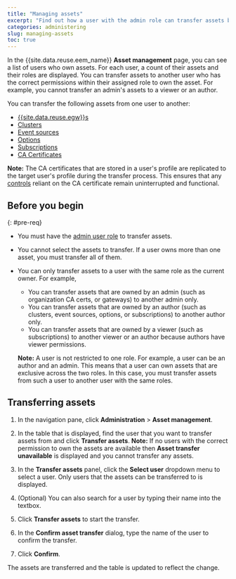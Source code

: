 ```yaml
---
title: "Managing assets"
excerpt: "Find out how a user with the admin role can transfer assets between users."
categories: administering
slug: managing-assets
toc: true
---
```


In the {{site.data.reuse.eem_name}} **Asset management** page, you can see a list of users who own assets. For each user, a count of their assets and their roles are displayed. You can transfer assets to another user who has the correct permissions within their assigned role to own the asset. For example, you cannot transfer an admin's assets to a viewer or an author.

You can transfer the following assets from one user to another:

- [{{site.data.reuse.egw}}s](../../about/key-concepts#event-gateway)
- [Clusters](../../about/key-concepts#cluster)
- [Event sources](../../about/key-concepts#event-source)
- [Options](../../about/key-concepts#option)
- [Subscriptions](../../about/key-concepts#subscription)
- [CA Certificates](../../security/ca-certs)

**Note:** The CA certificates that are stored in a user's profile are replicated to the target user's profile during the transfer process. This ensures that any [controls](../../about/key-concepts#control) reliant on the CA certificate remain uninterrupted and functional.

## Before you begin
{: #pre-req}

* You must have the [admin user role](../../security/user-roles) to transfer assets. 
* You cannot select the assets to transfer. If a user owns more than one asset, you must transfer all of them.
* You can only transfer assets to a user with the same role as the current owner. For example,
  - You can transfer assets that are owned by an admin (such as organization CA certs, or gateways) to another admin only.  
  - You can transfer assets that are owned by an author (such as clusters, event sources, options, or subscriptions) to another author only.
  - You can transfer assets that are owned by a viewer (such as subscriptions) to another viewer or an author because authors have viewer permissions.

  **Note:** A user is not restricted to one role. For example, a user can be an author and an admin. This means that a user can own assets that are exclusive across the two roles. In this case, you must transfer assets from such a user to another user with the same roles.

## Transferring assets

1. In the navigation pane, click **Administration** > **Asset management**. 
1. In the table that is displayed, find the user that you want to transfer assets from and click **Transfer assets**. 
  **Note:** If no users with the correct permission to own the assets are available then **Asset transfer unavailable** is displayed and you cannot transfer any assets.  

1. In the **Transfer assets** panel, click the **Select user** dropdown menu to select a user. Only users that the assets can be transferred to is displayed. 
1. (Optional) You can also search for a user by typing their name into the textbox.
1. Click **Transfer assets** to start the transfer.
1. In the **Confirm asset transfer** dialog, type the name of the user to confirm the transfer. 
1. Click **Confirm**.

The assets are transferred and the table is updated to reflect the change. 